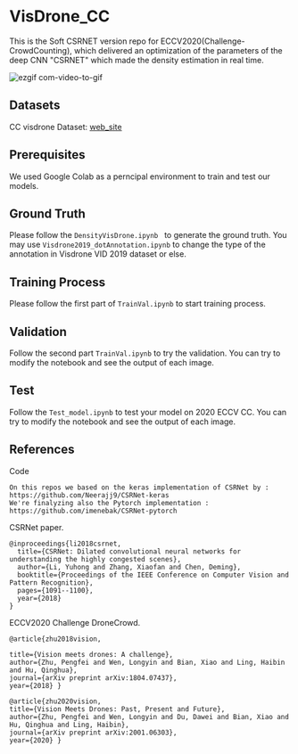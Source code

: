 # VisDrone_CC


This is the Soft CSRNET version repo for ECCV2020(Challenge-CrowdCounting), which delivered an optimization of the parameters of the deep CNN "CSRNET" which made the density estimation in real time.

![ezgif com-video-to-gif](https://user-images.githubusercontent.com/34316110/94086046-b434c100-fe01-11ea-9187-c588803778b7.gif)

## Datasets
CC visdrone Dataset: [web_site](http://aiskyeye.com/)

## Prerequisites
We used Google Colab as a perncipal environment to train and test our models.

## Ground Truth

Please follow the `DensityVisDrone.ipynb ` to generate the ground truth.
You may use `Visdrone2019_dotAnnotation.ipynb` to change the type of the annotation in Visdrone VID 2019 dataset or else.

## Training Process

Please follow the first part of `TrainVal.ipynb` to start training process.

## Validation

Follow the second part `TrainVal.ipynb` to try the validation. You can try to modify the notebook and see the output of each image.

## Test

Follow the `Test_model.ipynb` to test your model on 2020 ECCV CC. You can try to modify the notebook and see the output of each image.

## References

Code 

```
On this repos we based on the keras implementation of CSRNet by : https://github.com/Neerajj9/CSRNet-keras
We're finalyzing also the Pytorch implementation : https://github.com/imenebak/CSRNet-pytorch
```

CSRNet paper.

```
@inproceedings{li2018csrnet,
  title={CSRNet: Dilated convolutional neural networks for understanding the highly congested scenes},
  author={Li, Yuhong and Zhang, Xiaofan and Chen, Deming},
  booktitle={Proceedings of the IEEE Conference on Computer Vision and Pattern Recognition},
  pages={1091--1100},
  year={2018}
}
```
ECCV2020 Challenge DroneCrowd.

```
@article{zhu2018vision,

title={Vision meets drones: A challenge},
author={Zhu, Pengfei and Wen, Longyin and Bian, Xiao and Ling, Haibin and Hu, Qinghua},
journal={arXiv preprint arXiv:1804.07437},
year={2018} }

@article{zhu2020vision,
title={Vision Meets Drones: Past, Present and Future},
author={Zhu, Pengfei and Wen, Longyin and Du, Dawei and Bian, Xiao and Hu, Qinghua and Ling, Haibin},
journal={arXiv preprint arXiv:2001.06303},
year={2020} }
```
